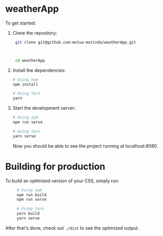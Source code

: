 # weatherApp 

To get started:

1. Clone the repository:

   ```bash
    git clone git@github.com:mutua-mutinda/weatherApp.git



    cd weatherApp
   ```

2. Install the dependencies:

   ```bash
   # Using npm
   npm install

   # Using Yarn
   yarn
   ```

3. Start the development server:

   ```bash
   # Using npm
   npm run serve

   # Using Yarn
   yarn serve
   ```

   Now you should be able to see the project running at localhost:8080.

# Building for production
To build an optimized version of your CSS, simply run:

   ```bash
        # Using npm
        npm run build
        npm run serve

        # Using Yarn
        yarn build
        yarn serve
   ```
After that's done, check out `./dist` to see the optimized output.